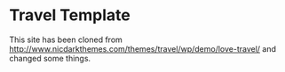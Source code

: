 # Travel Template
This site has been cloned from http://www.nicdarkthemes.com/themes/travel/wp/demo/love-travel/ and changed some things.
